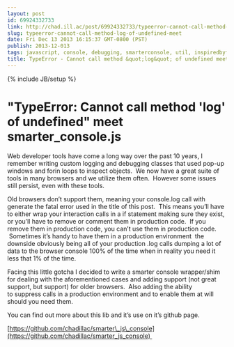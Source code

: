 ```yaml
---
layout: post
id: 69924332733
link: http://chad.ill.ac/post/69924332733/typeerror-cannot-call-method-log-of-undefined-meet
slug: typeerror-cannot-call-method-log-of-undefined-meet
date: Fri Dec 13 2013 16:15:37 GMT-0800 (PST)
publish: 2013-12-013
tags: javascript, console, debugging, smarterconsole, util, inspiredbyfuckit, setitandforgetit
title: TypeError - Cannot call method &quot;log&quot; of undefined meet smarter_console.js
---
```

{% include JB/setup %}


"TypeError: Cannot call method 'log' of undefined" meet smarter_console.js
==========================================================================

Web developer tools have come a long way over the past 10 years, I
remember writing custom logging and debugging classes that used pop-up
windows and forin loops to inspect objects.  We now have a great suite
of tools in many browsers and we utilize them often.  However some
issues still persist, even with these tools.

Old browsers don’t support them, meaning your console.log call with
generate the fatal error used in the title of this post.  This means
you’ll have to either wrap your interaction calls in a if statement
making sure they exist, or you’ll have to remove or comment them in
production code.  If you remove them in production code, you can’t use
them in production code.  Sometimes it’s handy to have them in a
production environment  the downside obviously being all of your
production .log calls dumping a lot of data to the browser console 100%
of the time when in reality you need it less that 1% of the time.

Facing this little gotcha I decided to write a smarter console
wrapper/shim for dealing with the aforementioned cases and adding
support (not great support, but support) for older browsers.  Also
adding the ability to suppress calls in a production environment and to
enable them at will should you need them.

You can find out more about this lib and it’s use on it’s github page.

[](https://github.com/chadillac/smarter_js_console)[https://github.com/chadillac/smarter\_js\_console](https://github.com/chadillac/smarter_js_console) 


